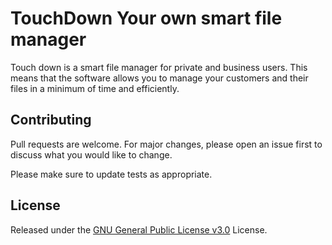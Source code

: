 # TouchDown Your own smart file manager
Touch down is a smart file manager for private and business users.
This means that the software allows you to manage your customers and their files in a minimum of time and efficiently.


   

## Contributing
Pull requests are welcome. For major changes, please open an issue first to discuss what you would like to change.

Please make sure to update tests as appropriate.

## License
Released under the [GNU General Public License v3.0](https://choosealicense.com/licenses/gpl-3.0/) License.
